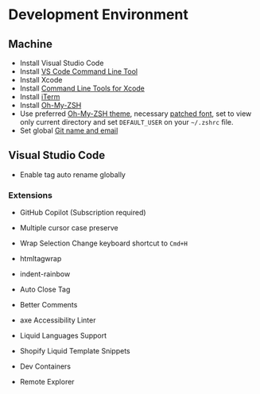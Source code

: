 # Development Environment

## Machine
- Install Visual Studio Code
- Install [VS Code Command Line Tool](https://code.visualstudio.com/docs/setup/mac#_launching-from-the-command-line)
- Install Xcode
- Install [Command Line Tools for Xcode](https://developer.apple.com/download/all/)
- Install [iTerm](https://iterm2.com/)
- Install [Oh-My-ZSH](https://ohmyz.sh/)
- Use preferred [Oh-My-ZSH theme](https://github.com/ohmyzsh/ohmyzsh/wiki/Themes), necessary [patched font](https://github.com/powerline/fonts), set to view only current directory and set `DEFAULT_USER` on your `~/.zshrc` file.
- Set global [Git name and email](https://git-scm.com/book/en/v2/Getting-Started-First-Time-Git-Setup)

## Visual Studio Code
- Enable tag auto rename globally
### Extensions
- GitHub Copilot (Subscription required)
- Multiple cursor case preserve
- Wrap Selection
Change keyboard shortcut to `Cmd+H`
- htmltagwrap
- indent-rainbow
- Auto Close Tag
- Better Comments
- axe Accessibility Linter

- Liquid Languages Support
- Shopify Liquid Template Snippets
- Dev Containers
- Remote Explorer
